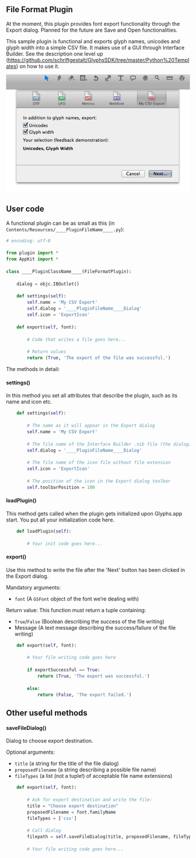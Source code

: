 ## File Format Plugin

At the moment, this plugin provides font export functionality through the Export dialog.
Planned for the future are Save and Open functionalities.

This sample plugin is functional and exports glyph names, unicodes and glyph width into a simple CSV file.
It makes use of a GUI through Interface Builder. See the description one level up (https://github.com/schriftgestalt/GlyphsSDK/tree/master/Python%20Templates) on how to use it.

![](_Readme_Images/exportdialog.png)

## User code

A functional plugin can be as small as this (in `Contents/Resources/____PluginFileName____.py`):

```python
# encoding: utf-8

from plugin import *
from AppKit import *

class ____PluginClassName____(FileFormatPlugin):
	
	dialog = objc.IBOutlet()

	def settings(self):
		self.name = 'My CSV Export'
		self.dialog = '____PluginFileName____Dialog'
		self.icon = 'ExportIcon'

	def export(self, font):

		# Code that writes a file goes here...

		# Return values
		return (True, 'The export of the file was successful.')
```

The methods in detail:

#### settings()

In this method you set all attributes that describe the plugin, such as its name and icon etc.


```python
	def settings(self):

		# The name as it will appear in the Export dialog
		self.name = 'My CSV Export'

		# The file name of the Interface Builder .nib file (the dialog) without file extension
		self.dialog = '____PluginFileName____Dialog'

		# The file name of the icon file without file extension
		self.icon = 'ExportIcon'

		# The position of the icon in the Export dialog toolbar
		self.toolbarPosition = 100
```

#### loadPlugin()

This method gets called when the plugin gets initialized upon Glyphs.app start.
You put all your initialization code here.

```python
	def loadPlugin(self):

		# Your init code goes here...
```

#### export()

Use this method to write the file after the 'Next' button has been clicked in the Export dialog.

Mandatory arguments:
- `font` (A `GSFont` object of the font we’re dealing with)

Return value:
This function must return a tuple containing:
- `True`/`False` (Boolean describing the success of the file writing)
- Message (A text message describing the success/failure of the file writing)

```python
	def export(self, font):

		# Your file writing code goes here

		if exportSuccessful == True:
			return (True, 'The export was successful.')
		
		else:
			return (False, 'The export failed.')
```


## Other useful methods

#### saveFileDialog()

Dialog to choose export destination.

Optional arguments:
- `title` (a string for the title of the file dialog)
- `proposedFilename` (a string describing a possible file name)
- `fileTypes` (a list (not a tuple!) of acceptable file name extensions)

```python
	def export(self, font):
	
		# Ask for export destination and write the file:
		title = "Choose export destination"
		proposedFilename = font.familyName
		fileTypes = ['csv']

		# Call dialog
		filepath = self.saveFileDialog(title, proposedFilename, fileTypes)
		
		# Your file writing code goes here...
```
